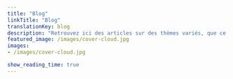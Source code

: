 ```yaml
---
title: "Blog"
linkTitle: "Blog"
translationKey: blog
description: "Retrouvez ici des articles sur des thèmes variés, que ce soit à propos de domotique, de voyage à vélo, ou encore des articles plus techniques concernant PHP, Symfony."
featured_image: /images/cover-cloud.jpg
images:
- /images/cover-cloud.jpg

show_reading_time: true
---
```

